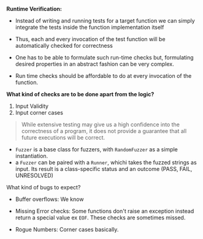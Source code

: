 **Runtime Verification:**
- Instead of writing and running tests for a target function we can simply integrate the tests inside the function implementation itself
- Thus, each and every invocation of the test function will be automatically checked for correctness

- One has to be able to formulate such run-time checks but, formulating desired properties in an abstract fashion can be very complex.
- Run time checks should be affordable to do at every invocation of the function.

**What kind of checks are to be done apart from the logic?**
1. Input Validity
2. Input corner cases

> While extensive testing may give us a high confidence into the correctness of a program, it does not provide a guarantee that all future executions will be correct.




- `Fuzzer` is a base class for fuzzers, with `RandomFuzzer` as a simple instantiation. 
- a `Fuzzer` can be paired with a `Runner`, whichi takes the fuzzed strings as input. Its result is a class-specific status and an outcome (PASS, FAIL, UNRESOLVED)

What kind of bugs to expect?
- Buffer overflows: We know
  
- Missing Error checks: 
	Some functions don't raise an exception instead return a special value ex `EOF`. These checks are sometimes missed.
  
- Rogue Numbers:
	Corner cases basically.

 